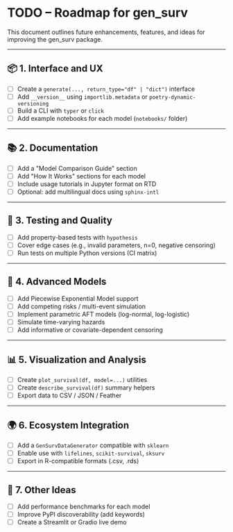 # TODO – Roadmap for gen_surv

This document outlines future enhancements, features, and ideas for improving the gen_surv package.

---

## 📦 1. Interface and UX

- [ ] Create a `generate(..., return_type="df" | "dict")` interface
- [ ] Add `__version__` using `importlib.metadata` or `poetry-dynamic-versioning`
- [ ] Build a CLI with `typer` or `click`
- [ ] Add example notebooks for each model (`notebooks/` folder)

---

## 📚 2. Documentation

- [ ] Add a "Model Comparison Guide" section
- [ ] Add "How It Works" sections for each model
- [ ] Include usage tutorials in Jupyter format on RTD
- [ ] Optional: add multilingual docs using `sphinx-intl`

---

## 🧪 3. Testing and Quality

- [ ] Add property-based tests with `hypothesis`
- [ ] Cover edge cases (e.g., invalid parameters, n=0, negative censoring)
- [ ] Run tests on multiple Python versions (CI matrix)

---

## 🧠 4. Advanced Models

- [ ] Add Piecewise Exponential Model support
- [ ] Add competing risks / multi-event simulation
- [ ] Implement parametric AFT models (log-normal, log-logistic)
- [ ] Simulate time-varying hazards
- [ ] Add informative or covariate-dependent censoring

---

## 📊 5. Visualization and Analysis

- [ ] Create `plot_survival(df, model=...)` utilities
- [ ] Create `describe_survival(df)` summary helpers
- [ ] Export data to CSV / JSON / Feather

---

## 🌍 6. Ecosystem Integration

- [ ] Add a `GenSurvDataGenerator` compatible with `sklearn`
- [ ] Enable use with `lifelines`, `scikit-survival`, `sksurv`
- [ ] Export in R-compatible formats (.csv, .rds)

---

## 🔁 7. Other Ideas

- [ ] Add performance benchmarks for each model
- [ ] Improve PyPI discoverability (add keywords)
- [ ] Create a Streamlit or Gradio live demo